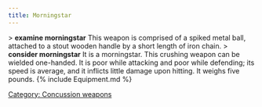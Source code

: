 ```yaml
---
title: Morningstar
---
```


\> **examine morningstar**
This weapon is comprised of a spiked metal ball, attached to a stout
wooden handle by a short length of iron chain.
\> **consider morningstar**
It is a morningstar.
This crushing weapon can be wielded one-handed.
It is poor while attacking and poor while defending; its speed is
average, and it inflicts little damage upon hitting.
It weighs five pounds.
{% include Equipment.md %}

[Category: Concussion weapons](Category:_Concussion_weapons "wikilink")